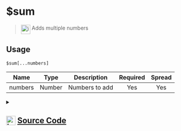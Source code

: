 # $sum
> <img align="top" src="https://upload.wikimedia.org/wikipedia/commons/thumb/e/e4/Infobox_info_icon.svg/160px-Infobox_info_icon.svg.png?20150409153300" alt="image" width="25" height="auto"> Adds multiple numbers
## Usage
```
$sum[...numbers]
```
| Name | Type | Description | Required | Spread
| :---: | :---: | :---: | :---: | :---: |
numbers | Number | Numbers to add | Yes | Yes
<details>
<summary>
    
## <img align="top" src="https://cdn4.iconfinder.com/data/icons/iconsimple-logotypes/512/github-512.png" alt="image" width="25" height="auto">  [Source Code](https://github.com/tryforge/ForgeScript-V2/blob/main/src/native/sum.ts)
    
</summary>
    
```ts
import { ArgType, NativeFunction, Return } from "../structures"

export default new NativeFunction({
    name: "$sum",
    version: "1.0.0",
    description: "Adds multiple numbers",
    brackets: true,
    unwrap: true,
    args: [
        {
            name: "numbers",
            description: "Numbers to add",
            rest: true,
            type: ArgType.Number,
            required: true,
        },
    ],
    execute(ctx, [numbers]) {
        return Return.success(numbers.reduce((x, y) => x + y))
    },
})

```
    
</details>